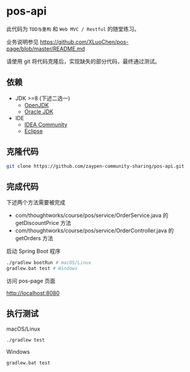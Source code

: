 # pos-api

此代码为 `TDD与重构` 和 `Web MVC / Restful` 的随堂练习。

业务说明参见 https://github.com/XLuoChen/pos-page/blob/master/README.md

请使用 git 将代码克隆后，实现缺失的部分代码，最终通过测试。

## 依赖

- JDK >=8 (下述二选一)
  - [OpenJDK](https://adoptopenjdk.net/upstream.html)
  - [Oracle JDK](https://www.oracle.com/technetwork/java/javase/downloads/index.html)
- IDE
  - [IDEA Community](https://www.jetbrains.com/idea/download/)
  - [Eclipse](https://www.eclipse.org/downloads/)

## 克隆代码

```bash
git clone https://github.com/zaypen-community-sharing/pos-api.git
```

## 完成代码

下述两个方法需要被完成

- com/thoughtworks/course/pos/service/OrderService.java 的 getDiscountPrice 方法
- com/thoughtworks/course/pos/service/OrderController.java 的 getOrders 方法

启动 Spring Boot 程序

```bash
./gradlew bootRun # macOS/Linux
gradlew.bat test # Windows
```

访问 pos-page 页面

[http://localhost:8080](http://localhost:8080)

## 执行测试

macOS/Linux

```bash
./gradlew test
```

Windows

```bat
gradlew.bat test
```
